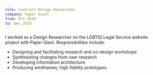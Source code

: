 ```yaml
---
role: Contract Design Researcher
company: Paper Giant
from: Oct 2019
to: Dec 2019
---
```


I worked as a Design Researcher on the LGBTIQ Legal Service website project with Paper Giant. Responsibilities include:

- Designing and facilitating research and co-design workshops
- Synthesising changes from user research
- Developing information architecture
- Producing wireframes, high fidelity prototypes.
